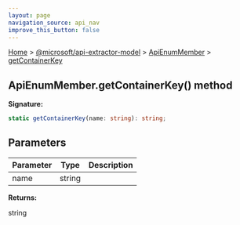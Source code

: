 ```yaml
---
layout: page
navigation_source: api_nav
improve_this_button: false
---
```



[Home](./index.md) &gt; [@microsoft/api-extractor-model](./api-extractor-model.md) &gt; [ApiEnumMember](./api-extractor-model.apienummember.md) &gt; [getContainerKey](./api-extractor-model.apienummember.getcontainerkey.md)

## ApiEnumMember.getContainerKey() method

<b>Signature:</b>

```typescript
static getContainerKey(name: string): string;
```

## Parameters

|  Parameter | Type | Description |
|  --- | --- | --- |
|  name | string |  |

<b>Returns:</b>

string
